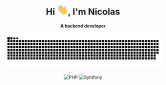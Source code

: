 <div align="center">
  <h1 align="center">Hi <img width="35" src="https://github.com/nikow13/nikow13/blob/master/resources/img/waving.gif">, I'm Nicolas</h1>
  <h4 align="center">A backend developer</h4>
</div>
<div align="center">
  <img  src="https://github.com/nikow13/nikow13/blob/master/resources/img/grid-snake.svg" alt="snake" />
  <br>
  <br>
  <img alt="PHP" src="https://img.shields.io/badge/PHP-_?logo=php&logoColor=white&color=%23777BB3">
  <img alt="Symfony" src="https://img.shields.io/badge/Symfony-_?logo=symfony&logoColor=white&color=black">
</div>
